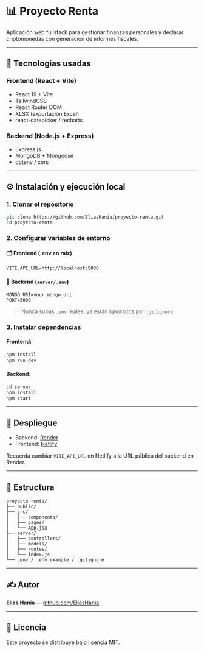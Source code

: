 # 📊 Proyecto Renta

Aplicación web fullstack para gestionar finanzas personales y declarar criptomonedas con generación de informes fiscales.

---

## 🧩 Tecnologías usadas

### Frontend (React + Vite)

- React 19 + Vite
- TailwindCSS
- React Router DOM
- XLSX (exportación Excel)
- react-datepicker / recharts

### Backend (Node.js + Express)

- Express.js
- MongoDB + Mongoose
- dotenv / cors

---

## ⚙️ Instalación y ejecución local

### 1. Clonar el repositorio

```bash
git clone https://github.com/EliasHania/proyecto-renta.git
cd proyecto-renta
```

### 2. Configurar variables de entorno

#### 🗂️ Frontend (.env en raíz)

```
VITE_API_URL=http://localhost:5000
```

#### 🔐 Backend (`server/.env`)

```
MONGO_URI=your_mongo_uri
PORT=5000
```

> Nunca subas `.env` reales, ya están ignorados por `.gitignore`

### 3. Instalar dependencias

#### Frontend:

```bash
npm install
npm run dev
```

#### Backend:

```bash
cd server
npm install
npm start
```

---

## 🚀 Despliegue

- Backend: [Render](https://render.com)
- Frontend: [Netlify](https://netlify.com)

Recuerda cambiar `VITE_API_URL` en Netlify a la URL pública del backend en Render.

---

## 📂 Estructura

```
proyecto-renta/
├── public/
├── src/
│   ├── components/
│   ├── pages/
│   └── App.jsx
├── server/
│   ├── controllers/
│   ├── models/
│   ├── routes/
│   └── index.js
└── .env / .env.example / .gitignore
```

---

## ✍️ Autor

**Elias Hania** — [github.com/EliasHania](https://github.com/EliasHania)

---

## 📄 Licencia

Este proyecto se distribuye bajo licencia MIT.
